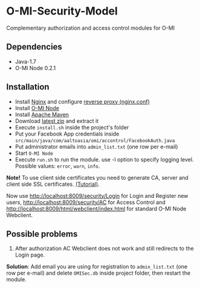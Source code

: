 # O-MI-Security-Model
Complementary authorization and access control modules for O-MI

Dependencies
------------
- Java-1.7
- O-MI Node 0.2.1

Installation
--------------
- Install [Nginx](http://nginx.org/en/) and configure [reverse proxy (nginx.conf)](https://github.com/filiroman/O-MI-Security-Model/blob/master/nginx_config/nginx.conf)
- Install [O-MI Node](https://github.com/AaltoAsia/O-MI)
- Install [Apache Maven](https://maven.apache.org/)
- Download [latest zip](https://github.com/filiroman/O-MI-Security-Model/archive/master.zip) and extract it
- Execute `install.sh` inside the project's folder
- Put your Facebook App credentials inside `src/main/java/com/aaltoasia/omi/accontrol/FacebookAuth.java`
- Put administrator emails into `admin_list.txt` (one row per e-mail)
- Start `O-MI Node`
- Execute `run.sh` to run the module. use -l option to specify logging level. Possible values: `error`, `warn`, `info`.

**Note!** To use client side certificates you need to generate CA, server and client side SSL certificates. [(Tutorial)](https://gist.github.com/mtigas/952344).

Now use [http://localhost:8009/security/Login](https://localhost/security/Login) for Login and Register new users, [http://localhost:8009/security/AC](https://localhost/security/AC) for Access Control and [http://localhost:8009/html/webclient/index.html](https://localhost/html/webclient/index.html) for standard O-MI Node Webclient.


Possible problems
--------------
1. After authorization AC Webclient does not work and still redirects to the Login page.

**Solution**: Add email you are using for registration to `admin_list.txt` (one row per e-mail) and delete `OMISec.db` inside project folder, then restart the module.
